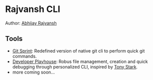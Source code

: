 # Rajvansh CLI

Author: [Abhijay Rajvansh](https://abhijayrajvansh.com)

## Tools

- [Git Sprint](https://github.com/abhijayrajvansh/git-sprint-cli): Redefined version of native git cli to perform quick git commands.
- [Developer Playhouse](https://github.com/abhijayrajvansh/programming-environment-2024): Robus file management, creation and quick debugging through personalized CLI, inspired by [Tony Stark](https://www.youtube.com/watch?v=yc8qbcIMZVg&t=54s).
- more coming soon...
